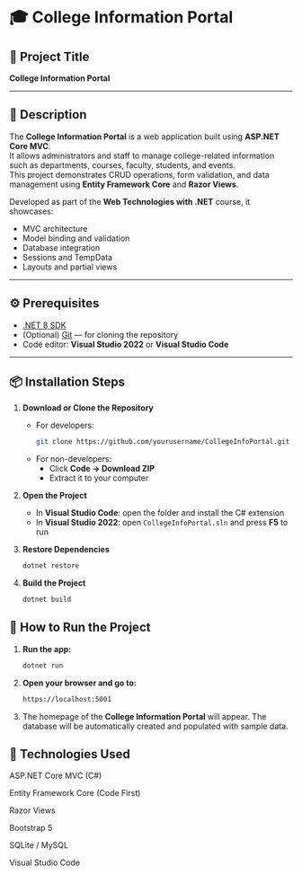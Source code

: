 # 🎓 College Information Portal

## 📘 Project Title
**College Information Portal**

---

## 🧾 Description
The **College Information Portal** is a web application built using **ASP.NET Core MVC**.  
It allows administrators and staff to manage college-related information such as departments, courses, faculty, students, and events.  
This project demonstrates CRUD operations, form validation, and data management using **Entity Framework Core** and **Razor Views**.

Developed as part of the **Web Technologies with .NET** course, it showcases:
- MVC architecture  
- Model binding and validation  
- Database integration  
- Sessions and TempData  
- Layouts and partial views  

---

## ⚙️ Prerequisites
- [.NET 8 SDK](https://dotnet.microsoft.com/download/dotnet/8.0)  
- (Optional) [Git](https://git-scm.com/downloads) — for cloning the repository  
- Code editor: **Visual Studio 2022** or **Visual Studio Code**

---

## 📦 Installation Steps
1. **Download or Clone the Repository**
   - For developers:
     ```bash
     git clone https://github.com/yourusername/CollegeInfoPortal.git
     ```
   - For non-developers:
     - Click **Code → Download ZIP**
     - Extract it to your computer

2. **Open the Project**
   - In **Visual Studio Code**: open the folder and install the C# extension  
   - In **Visual Studio 2022**: open `CollegeInfoPortal.sln` and press **F5** to run

3. **Restore Dependencies**
   ```bash
   dotnet restore
   ```
4. **Build the Project**
   ```bash
   dotnet build
   ```
## 🚀 How to Run the Project

1. **Run the app:**
   ```bash
   dotnet run
   ```
2. **Open your browser and go to:**
   ```bash
   https://localhost:5001
   ```
3. The homepage of the **College Information Portal** will appear.
   The database will be automatically created and populated with sample data.
   
   
## 🧠 Technologies Used

ASP.NET Core MVC (C#)

Entity Framework Core (Code First)

Razor Views

Bootstrap 5

SQLite / MySQL

Visual Studio Code 
